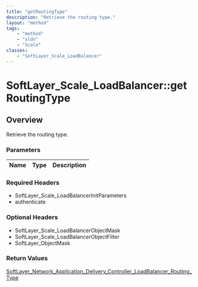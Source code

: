 ```yaml
---
title: "getRoutingType"
description: "Retrieve the routing type."
layout: "method"
tags:
    - "method"
    - "sldn"
    - "Scale"
classes:
    - "SoftLayer_Scale_LoadBalancer"
---
```

# SoftLayer_Scale_LoadBalancer::getRoutingType
## Overview 
Retrieve the routing type.

### Parameters 
|Name | Type | Description |
| --- | --- | --- |


### Required Headers
* SoftLayer_Scale_LoadBalancerInitParameters
* authenticate

### Optional Headers
* SoftLayer_Scale_LoadBalancerObjectMask
* SoftLayer_Scale_LoadBalancerObjectFilter
* SoftLayer_ObjectMask

### Return Values
<a href='/reference/datatypes/SoftLayer_Network_Application_Delivery_Controller_LoadBalancer_Routing_Type'>SoftLayer_Network_Application_Delivery_Controller_LoadBalancer_Routing_Type </a>
